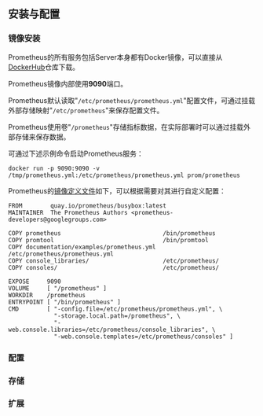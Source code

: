 ## 安装与配置

### 镜像安装

Prometheus的所有服务包括Server本身都有Docker镜像，可以直接从[DockerHub](https://hub.docker.com/u/prom/)仓库下载。

Prometheus镜像内部使用**9090**端口。

Prometheus默认读取"`/etc/prometheus/prometheus.yml`"配置文件，可通过挂载外部存储映射"`/etc/prometheus`"来保存配置文件。

Prometheus使用卷"`/prometheus`"存储指标数据，在实际部署时可以通过挂载外部存储来保存数据。

可通过下述示例命令启动Prometheus服务：

```
docker run -p 9090:9090 -v /tmp/prometheus.yml:/etc/prometheus/prometheus.yml prom/prometheus
```

Prometheus的[镜像定义文件](https://hub.docker.com/r/prom/prometheus/~/dockerfile/)如下，可以根据需要对其进行自定义配置：

```
FROM        quay.io/prometheus/busybox:latest
MAINTAINER  The Prometheus Authors <prometheus-developers@googlegroups.com>

COPY prometheus                             /bin/prometheus
COPY promtool                               /bin/promtool
COPY documentation/examples/prometheus.yml  /etc/prometheus/prometheus.yml
COPY console_libraries/                     /etc/prometheus/
COPY consoles/                              /etc/prometheus/

EXPOSE     9090
VOLUME     [ "/prometheus" ]
WORKDIR    /prometheus
ENTRYPOINT [ "/bin/prometheus" ]
CMD        [ "-config.file=/etc/prometheus/prometheus.yml", \
             "-storage.local.path=/prometheus", \
             "-web.console.libraries=/etc/prometheus/console_libraries", \
             "-web.console.templates=/etc/prometheus/consoles" ]
```

### 配置


### 存储

### 扩展

